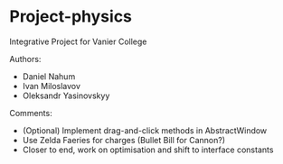 # Project-physics

Integrative Project for Vanier College

Authors:
* Daniel Nahum
* Ivan Miloslavov
* Oleksandr Yasinovskyy

Comments:
* (Optional) Implement drag-and-click methods in AbstractWindow
* Use Zelda Faeries for charges (Bullet Bill for Cannon?)
* Closer to end, work on optimisation and shift to interface constants
